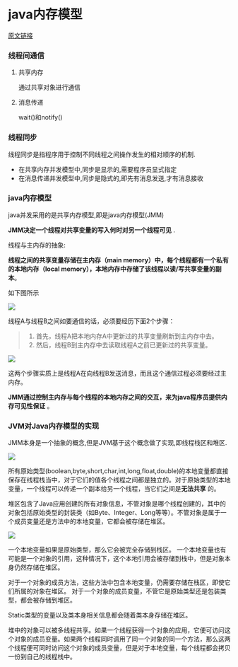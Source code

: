 # java内存模型

[原文链接](https://blog.csdn.net/suifeng3051/article/details/52611310)

### 线程间通信

1. 共享内存

   通过共享对象进行通信

2. 消息传递

   wait()和notify()

### 线程同步

线程同步是指程序用于控制不同线程之间操作发生的相对顺序的机制.

- 在共享内存并发模型中,同步是显示的,需要程序员显式指定
- 在消息传递并发模型中,同步是隐式的,即先有消息发送,才有消息接收

### java内存模型

java并发采用的是共享内存模型,即是java内存模型(JMM)

**JMM决定一个线程对共享变量的写入何时对另一个线程可见** .

线程与主内存的抽象:

**线程之间的共享变量存储在主内存（main memory）中，每个线程都有一个私有的本地内存（local memory），本地内存中存储了该线程以读/写共享变量的副本**。

如下图所示

![](https://img-blog.csdn.net/20160921182337904)

线程A与线程B之间如要通信的话，必须要经历下面2个步骤：

> 1. 首先，线程A把本地内存A中更新过的共享变量刷新到主内存中去。
> 2. 然后，线程B到主内存中去读取线程A之前已更新过的共享变量。 

![](https://img-blog.csdn.net/20160921182748551)

这两个步骤实质上是线程A在向线程B发送消息，而且这个通信过程必须要经过主内存。

**JMM通过控制主内存与每个线程的本地内存之间的交互，来为java程序员提供内存可见性保证** 。

### JVM对Java内存模型的实现

JMM本身是一个抽象的概念,但是JVM基于这个概念做了实现,即线程栈区和堆区.

![](https://img-blog.csdn.net/20160921182837697)

所有原始类型(boolean,byte,short,char,int,long,float,double)的本地变量都直接保存在线程栈当中，对于它们的值各个线程之间都是独立的。对于原始类型的本地变量，一个线程可以传递一个副本给另一个线程，当它们之间是**无法共享** 的。

堆区包含了Java应用创建的所有对象信息，不管对象是哪个线程创建的，其中的对象包括原始类型的封装类（如Byte、Integer、Long等等）。不管对象是属于一个成员变量还是方法中的本地变量，它都会被存储在堆区。

![](https://img-blog.csdn.net/20160921182903818)

一个本地变量如果是原始类型，那么它会被完全存储到栈区。 
一个本地变量也有可能是一个对象的引用，这种情况下，这个本地引用会被存储到栈中，但是对象本身仍然存储在堆区。

对于一个对象的成员方法，这些方法中包含本地变量，仍需要存储在栈区，即使它们所属的对象在堆区。 
对于一个对象的成员变量，不管它是原始类型还是包装类型，都会被存储到堆区。

Static类型的变量以及类本身相关信息都会随着类本身存储在堆区。

堆中的对象可以被多线程共享。如果一个线程获得一个对象的应用，它便可访问这个对象的成员变量。如果两个线程同时调用了同一个对象的同一个方法，那么这两个线程便可同时访问这个对象的成员变量，但是对于本地变量，每个线程都会拷贝一份到自己的线程栈中。